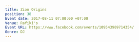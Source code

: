 ```yaml
---
title: Zion Origins
position: 38
Event date: 2017-08-11 07:00:00 +07:00
Venue: Rafiki's
Event URL: https://www.facebook.com/events/109543909714354/
Genre: DJ
---
```


